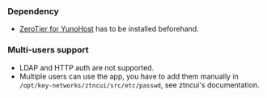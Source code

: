 ### Dependency

* [ZeroTier for YunoHost](https://github.com/YunoHost-Apps/zerotier_ynh) has to be installed beforehand.

### Multi-users support

 * LDAP and HTTP auth are not supported.
 * Multiple users can use the app, you have to add them manually in `/opt/key-networks/ztncui/src/etc/passwd`, see ztncui's documentation.
